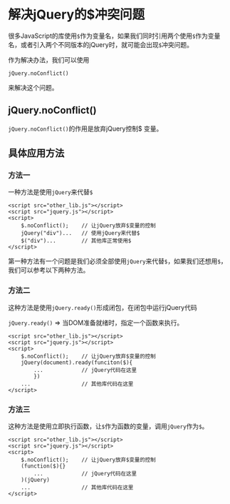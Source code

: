 # 解决jQuery的$冲突问题

很多JavaScript的库使用`$`作为变量名，如果我们同时引用两个使用`$`作为变量名，或者引入两个不同版本的jQuery时，就可能会出现`$`冲突问题。

作为解决办法，我们可以使用
```
jQuery.noConflict()
```
来解决这个问题。

## jQuery.noConflict()
`jQuery.noConflict()`的作用是放弃jQuery控制$ 变量。

## 具体应用方法

### 方法一
一种方法是使用`jQuery`来代替`$`

```
<script src="other_lib.js"></script>
<script src="jquery.js"></script>
<script>
    $.noConflict();    // 让jQuery放弃$变量的控制
    jQuery("div")...   // 使用jQuery来代替$
    $("div")...        // 其他库正常使用$
</script>
```

第一种方法有一个问题是我们必须全部使用`jQuery`来代替`$`，如果我们还想用`$`，我们可以参考以下两种方法。

### 方法二

这种方法是使用`jQuery.ready()`形成闭包，在闭包中运行jQuery代码

`jQuery.ready()` => 当DOM准备就绪时，指定一个函数来执行。

```
<script src="other_lib.js"></script>
<script src="jquery.js"></script>
<script>
    $.noConflict();    // 让jQuery放弃$变量的控制
    jQuery(document).ready(funciton($){
        ...            // jQuery代码在这里 
        })   
    ...                // 其他库代码在这里
</script>
```

### 方法三

这种方法是使用立即执行函数，让`$`作为函数的变量，调用`jQuery`作为`$`。

```
<script src="other_lib.js"></script>
<script src="jquery.js"></script>
<script>
    $.noConflict();    // 让jQuery放弃$变量的控制
    (function($){}
        ...            // jQuery代码在这里
    )(jQuery)  
    ...                // 其他库代码在这里
</script>
```